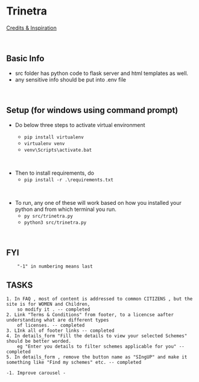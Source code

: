 # Trinetra

[Credits & Inspiration](https://www.myscheme.gov.in/)
  
&nbsp;
## Basic Info

- src folder has python code to flask server and html templates as well.
- any sensitive info should  be put into .env file
  
&nbsp;
## Setup (for windows using command prompt)

- Do below three steps to activate virtual environment

  - ```pip install virtualenv```
  - ```virtualenv venv```
  - ```venv\Scripts\activate.bat```

&nbsp;
- Then to install requirements, do
  - ```pip install -r .\requirements.txt```
  
&nbsp;
- To run, any one of these will work based on how you installed your python and from which terminal you run.
  - ```py src/trinetra.py```
  - ```python3 src/trinetra.py```
  
&nbsp;


## FYI
~~~~~~~~~~~~~~~~~~~~~~~~~~~~~~~~~~~~~~~~~~~~~~~~~~~~~~~~~~~~~~~~~~~~~~~~~~~~~~~~~~~~~~~~~~~~~~~~~~~~~~~~~
    "-1" in numbering means last 
~~~~~~~~~~~~~~~~~~~~~~~~~~~~~~~~~~~~~~~~~~~~~~~~~~~~~~~~~~~~~~~~~~~~~~~~~~~~~~~~~~~~~~~~~~~~~~~~~~~~~~~~~

## TASKS
~~~~~~~~~~~~~~~~~~~~~~~~~~~~~~~~~~~~~~~~~~~~~~~~~~~~~~~~~~~~~~~~~~~~~~~~~~~~~~~~~~~~~~~~~~~~~~~~~~~~~~~~~
1. In FAQ , most of content is addressed to common CITIZENS , but the site is for WOMEN and Children, 
    so modify it . -- completed
2. Link "Terms & Conditions" from footer, to a licencse aafter understanding what are different types 
    of licenses. -- completed
3. LInk all of footer links -- completed
4. In details_form "Fill the details to view your selected Schemes" should be better worded. 
    eg "Enter you details to filter schemes applicable for you" -- completed
5. In details_form , remove the button name as "SIngUP" and make it something like "Find my schemes" etc. -- completed

-1. Improve carousel -
~~~~~~~~~~~~~~~~~~~~~~~~~~~~~~~~~~~~~~~~~~~~~~~~~~~~~~~~~~~~~~~~~~~~~~~~~~~~~~~~~~~~~~~~~~~~~~~~~~~~~~~~~

